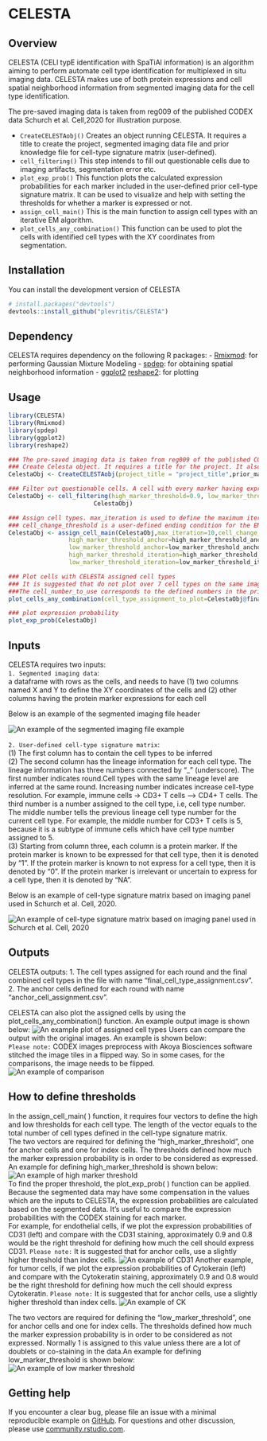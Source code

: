 
<!-- README.md is generated from README.Rmd. Please edit that file -->

# CELESTA

<!-- badges: start -->

<!-- badges: end -->

## Overview

CELESTA (CELl typE identification with SpaTiAl information) is an
algorithm aiming to perform automate cell type identification for
multiplexed in situ imaging data. CELESTA makes use of both protein
expressions and cell spatial neighborhood information from segmented
imaging data for the cell type identification.

The pre-saved imaging data is taken from reg009 of the published CODEX
data Schurch et al. Cell,2020 for illustration purpose.

  - `CreateCELESTAobj()` Creates an object running CELESTA. It requires
    a title to create the project, segmented imaging data file and prior
    knowledge file for cell-type signature matrix (user-defined).
  - `cell_filtering()` This step intends to fill out questionable cells
    due to imaging artifacts, segmentation error etc.
  - `plot_exp_prob()` This function plots the calculated expression
    probabilities for each marker included in the user-defined prior
    cell-type signature matrix. It can be used to visualize and help
    with setting the thresholds for whether a marker is expressed or
    not.
  - `assign_cell_main()` This is the main function to assign cell types
    with an iterative EM algorithm.
  - `plot_cells_any_combination()` This function can be used to plot the
    cells with identified cell types with the XY coordinates from
    segmentation.

## Installation

You can install the development version of CELESTA

``` r
# install.packages("devtools")
devtools::install_github("plevritis/CELESTA")
```

## Dependency

CELESTA requires dependency on the following R packages: -
[Rmixmod](https://cran.r-project.org/web/packages/Rmixmod/index.html):
for performing Gaussian Mixture Modeling -
[spdep](https://cran.r-project.org/web/packages/spdep/index.html): for
obtaining spatial neighborhood information -
[ggplot2](https://cran.r-project.org/web/packages/ggplot2/index.html)
[reshape2](https://cran.r-project.org/web/packages/reshape2/index.html):
for plotting

## Usage

``` r
library(CELESTA)
library(Rmixmod)
library(spdep)
library(ggplot2)
library(reshape2)

### The pre-saved imaging data is taken from reg009 of the published CODEX data Schurch et al. Cell,2020
### Create Celesta object. It requires a title for the project. It also required the segmented input file and user-defined cell-type signature matrix.Please refer to the Inputs session below.
CelestaObj <- CreateCELESTAobj(project_title = "project_title",prior_marker_info,imaging_data)

### Filter out questionable cells. A cell with every marker having expression probability higher than 0.9 are filtered out. And A cell with every marker having expression probability lower than 0.5 are filtered out. User can define the thresholds based on inspecting their data.
CelestaObj <- cell_filtering(high_marker_threshold=0.9, low_marker_threshold=0.5,
                        CelestaObj)

### Assign cell types. max_iteration is used to define the maximum iterations allowed in the EM algorithm per round. 
### cell_change_threshold is a user-defined ending condition for the EM algorithm, for example, 0.01 means that when fewer than 1 percent of the total number of cells do not change identity, the algorithm will stop.
CelestaObj <- assign_cell_main(CelestaObj,max_iteration=10,cell_change_threshold=0.01,
                 high_marker_threshold_anchor=high_marker_threshold_anchor,
                 low_marker_threshold_anchor=low_marker_threshold_anchor,
                 high_marker_threshold_iteration=high_marker_threshold_iteration,
                 low_marker_threshold_iteration=low_marker_threshold_iteration)

### Plot cells with CELESTA assigned cell types
### It is suggested that do not plot over 7 cell types on the same image for better visualization and compatibility with ImageJ. 
###The cell_number_to_use corresponds to the defined numbers in the prior cell-type signature matrix. For example, 1 corresponds to endothelial cell, 2 corresponds to tumor cell.
plot_cells_any_combination(cell_type_assignment_to_plot=CelestaObj@final_cell_type_assignment[,5],CelestaObj,cell_number_to_use=c(1,2,3),cell_type_colors = c("yellow","red","blue"))

### plot expression probability
plot_exp_prob(CelestaObj)
```

## Inputs

CELESTA requires two inputs:<br/> `1. Segmented imaging data`: <br/> a
dataframe with rows as the cells, and needs to have (1) two columns
named X and Y to define the XY coordinates of the cells and (2) other
columns having the protein marker expressions for each cell<br/>

Below is an example of the segmented imaging file header

![An example of the segmented imaging file
example](images/segmented_file_example.png)

`2. User-defined cell-type signature matrix`:<br/> (1) The first column
has to contain the cell types to be inferred <br/> (2) The second column
has the lineage information for each cell type. The lineage information
has three numbers connected by “\_” (underscore). The first number
indicates round.Cell types with the same lineage level are inferred at
the same round. Increasing number indicates increase cell-type
resolution. For example, immune cells -\> CD3+ T cells –\> CD4+ T cells.
The third number is a number assigned to the cell type, i.e, cell type
number. The middle number tells the previous lineage cell type number
for the current cell type. For example, the middle number for CD3+ T
cells is 5, because it is a subtype of immune cells which have cell type
number assigned to 5.<br/> (3) Starting from column three, each column
is a protein marker. If the protein marker is known to be expressed for
that cell type, then it is denoted by “1”. If the protein marker is
known to not express for a cell type, then it is denoted by “0”. If the
protein marker is irrelevant or uncertain to express for a cell type,
then it is denoted by “NA”.<br/>

Below is an example of cell-type signature matrix based on imaging panel
used in Schurch et al. Cell, 2020.

![An example of cell-type signature matrix based on imaging panel used
in Schurch et al. Cell, 2020](images/prior_matrix_example.png)

## Outputs

CELESTA outputs: 1. The cell types assigned for each round and the final
combined cell types in the file with name
“final\_cell\_type\_assignment.csv”.<br/> 2. The anchor cells defined
for each round with name “anchor\_cell\_assignment.csv”.<br/>

CELESTA can also plot the assigned cells by using the
plot\_cells\_any\_combination() function. An example output image is
shown below: ![An example plot of assigned cell
types](images/plot_cell_assignment.png) Users can compare the output
with the original images. An example is shown below:<br/> `Please note:`
CODEX images preprocess with Akoya Biosciences software stitched the
image tiles in a flipped way. So in some cases, for the comparisons, the
image needs to be flipped.<br/> ![An example of
comparison](images/demo_image.png)

## How to define thresholds

In the assign\_cell\_main( ) function, it requires four vectors to
define the high and low thresholds for each cell type. The length of the
vector equals to the total number of cell types defined in the cell-type
signature matrix.<br/> The two vectors are required for defining the
“high\_marker\_threshold”, one for anchor cells and one for index
cells. The thresholds defined how much the marker expression probability
is in order to be considered as expressed. An example for defining
high\_marker\_threshold is shown below: ![An example of high marker
threshold](images/high_threshold_example.png) <br/> To find the proper
threshold, the plot\_exp\_prob( ) function can be applied. Because the
segmented data may have some compensation in the values which are the
inputs to CELESTA, the expression probabilities are calculated based on
the segmented data. It’s useful to compare the expression probabilities
with the CODEX staining for each marker.<br/> For example, for
endothelial cells, if we plot the expression probabilities of CD31
(left) and compare with the CD31 staining, approximately 0.9 and 0.8
would be the right threshold for defining how much the cell should
express CD31. `Please note:` It is suggested that for anchor cells, use
a slightly higher threshold than index cells. ![An example of
CD31](images/CD31_threshold.png) Another example, for tumor cells, if we
plot the expression probabilities of Cytokerain (left) and compare with
the Cytokeratin staining, approximately 0.9 and 0.8 would be the right
threshold for defining how much the cell should express Cytokeratin.
`Please note:` It is suggested that for anchor cells, use a slightly
higher threshold than index cells. ![An example of
CK](images/Cytokeratin_threshold.png)

The two vectors are required for defining the “low\_marker\_threshold”,
one for anchor cells and one for index cells. The thresholds defined how
much the marker expression probability is in order to be considered as
not expressed. Normally 1 is assigned to this value unless there are a
lot of doublets or co-staining in the data.An example for defining
low\_marker\_threshold is shown below:<br/> ![An example of low marker
threshold](images/low_threshold_example.png)

## Getting help

If you encounter a clear bug, please file an issue with a minimal
reproducible example on
[GitHub](https://github.com/plevritis/CELESTA/issues). For questions and
other discussion, please use
[community.rstudio.com](https://community.rstudio.com/).
